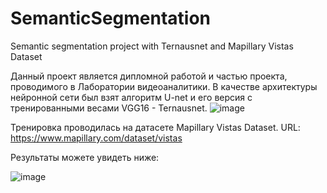 # SemanticSegmentation
Semantic segmentation project with Ternausnet and Mapillary Vistas Dataset

Данный проект является дипломной работой и частью проекта, проводимого в Лаборатории видеоаналитики. 
В качестве архитектуры нейронной сети был взят алгоритм U-net и его версия с тренированными весами VGG16 - Ternausnet.
![image](https://user-images.githubusercontent.com/64371527/173794094-5c1c658e-5dee-43d7-a8df-0ddacb6f6060.png)


Тренировка проводилась на датасете Mapillary Vistas Dataset. URL: https://www.mapillary.com/dataset/vistas 



Результаты можете увидеть ниже:




![image](https://user-images.githubusercontent.com/64371527/173794507-d3f4de4a-fad0-4928-aa93-d5be5bec2cda.png)
